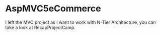 # AspMVC5eCommerce

I left the MVC project as I want to work with N-Tier Architecture, you can take a look at RecapProjectCamp.
